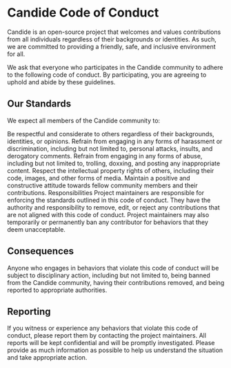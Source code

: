 # Candide Code of Conduct

Candide is an open-source project that welcomes and values contributions from all individuals regardless of their backgrounds or identities. As such, we are committed to providing a friendly, safe, and inclusive environment for all.

We ask that everyone who participates in the Candide community to adhere to the following code of conduct. By participating, you are agreeing to uphold and abide by these guidelines.

## Our Standards

We expect all members of the Candide community to:

Be respectful and considerate to others regardless of their backgrounds, identities, or opinions.
Refrain from engaging in any forms of harassment or discrimination, including but not limited to, personal attacks, insults, and derogatory comments.
Refrain from engaging in any forms of abuse, including but not limited to, trolling, doxxing, and posting any inappropriate content.
Respect the intellectual property rights of others, including their code, images, and other forms of media.
Maintain a positive and constructive attitude towards fellow community members and their contributions.
Responsibilities
Project maintainers are responsible for enforcing the standards outlined in this code of conduct. They have the authority and responsibility to remove, edit, or reject any contributions that are not aligned with this code of conduct. Project maintainers may also temporarily or permanently ban any contributor for behaviors that they deem unacceptable.

## Consequences

Anyone who engages in behaviors that violate this code of conduct will be subject to disciplinary action, including but not limited to, being banned from the Candide community, having their contributions removed, and being reported to appropriate authorities.

## Reporting

If you witness or experience any behaviors that violate this code of conduct, please report them by contacting the project maintainers. All reports will be kept confidential and will be promptly investigated. Please provide as much information as possible to help us understand the situation and take appropriate action.
